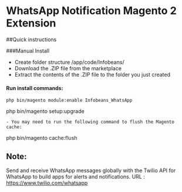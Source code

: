 # WhatsApp Notification Magento 2 Extension

##Quick instructions

###Manual Install
- Create folder structure /app/code/Infobeans/
- Download the .ZIP file from the marketplace
- Extract the contents of the .ZIP file to the folder you just created

#### Run install commands:
```
php bin/magento module:enable Infobeans_WhatsApp
```
php bin/magento setup:upgrade
```
- You may need to run the following command to flush the Magento cache:
```
php bin/magento cache:flush


## Note: 
Send and receive WhatsApp messages globally with the Twilio API for WhatsApp to build apps for alerts and notifications.
URL : https://www.twilio.com/whatsapp